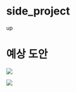 # side_project

up

# 예상 도안
<a href='https://ifh.cc/v-Q4ook5' target='_blank'><img src='https://ifh.cc/g/Q4ook5.png' border='0'></a>

<a href='https://ifh.cc/v-RQkvYJ' target='_blank'><img src='https://ifh.cc/g/RQkvYJ.png' border='0'></a>
